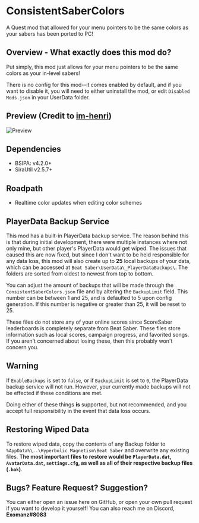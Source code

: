 # ConsistentSaberColors
A Quest mod that allowed for your menu pointers to be the same colors as your sabers has been ported to PC!

## Overview - What exactly does this mod do?
Put simply, this mod just allows for your menu pointers to be the same colors as your in-level sabers!

There is no config for this mod--it comes enabled by default, and if you want to disable it, you will need to either uninstall the mod, or edit `Disabled Mods.json` in your UserData folder.

## Preview (Credit to [im-henri](https://github.com/im-henri/))
![Preview](https://github.com/im-henri/QonsistentSaberColors/blob/master/Animation.gif)

## Dependencies
- BSIPA: v4.2.0+
- SiraUtil v2.5.7+

## Roadpath
- Realtime color updates when editing color schemes

## PlayerData Backup Service
This mod has a built-in PlayerData backup service. The reason behind this is that during initial development, there were multiple instances where not only mine, but other player's PlayerData would get wiped. The issues that caused this are now fixed, but since I don't want to be held responsible for any data loss, this mod will also create up to **25** local backups of your data, which can be accessed at `Beat Saber\UserData\_PlayerDataBackups\`. The folders are sorted from oldest to newest from top to bottom. 

You can adjust the amount of backups that will be made through the `ConsistentSaberColors.json` file and by altering the `BackupLimit` field. This number can be between 1 and 25, and is defaulted to 5 upon config generation. If this number is negative or greater than 25, it will be reset to 25.

These files do not store any of your online scores since ScoreSaber leaderboards is completely separate from Beat Saber. These files store information such as local scores, campaign progress, and favorited songs. If you aren't concerned about losing these, then this probably won't concern you.

## Warning
If `EnableBackups` is set to `false`, or if `BackupLimit` is set to `0`, the PlayerData backup service will not run. However, your currently made backups will not be effected if these conditions are met. 

Doing either of these things **is** supported, but not recommended, and you accept full responsibility in the event that data loss occurs. 

## Restoring Wiped Data
To restore wiped data, copy the contents of any Backup folder to `%AppData%\..\Hyperbolic Magnetism\Beat Saber` and overwrite any existing files. **The most important files to restore would be `PlayerData.dat`, `AvatarData.dat`, `settings.cfg`, as well as all of their respective backup files (`.bak`)**. 

## Bugs? Feature Request? Suggestion?
You can either open an issue here on GitHub, or open your own pull request if you want to develop it yourself! You can also reach me on Discord, **Exomanz#8083**
